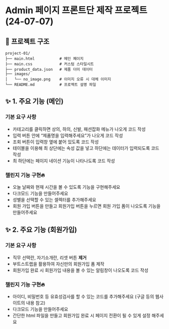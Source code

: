 # Admin 페이지 프론트단 제작 프로젝트 (24-07-07)

## 📁 프로젝트 구조

```text
project-01/
├── main.html           # 메인 페이지
├── main.css            # 커스텀 스타일시트
├── product_data.json   # 제품 더미 데이터
├── images/
│   └── no_image.png    # 이미지 오류 시 대체 이미지
└── README.md           # 프로젝트 설명 파일
```

## ✨ 1. 주요 기능 (메인)

### 기본 요구 사항

- 카테고리를 클릭하면 상의, 하의, 신발, 패션잡화 메뉴가 나오게 코드 작성
- 입력 버튼 안에 “제품명을 입력해주세요”가 나오게 코드 작성
- 조회 버튼이 입력창 옆에 붙어 있도록 코드 작성
- 테이블을 이용해 최 상단에는 속성 값을 넣고 하단에는 데이터가 입력되도록 코드 작성
- 최 하단에는 페이지 네이션 기능이 나타나도록 코드 작성

### 챌린지 기능 구현🔥

- 오늘 날짜와 현재 시간을 볼 수 있도록 기능을 구현해주세요
- 다크모드 기능을 만들어주세요
- 성별을 선택할 수 있는 셀렉터를 추가해주세요
- 회원 가입 버튼을 만들고 회원가입 버튼을 누르면 회원 가입 폼이 나오도록 기능을 만들어주세요

## ✨ 2. 주요 기능 (회원가입)

### 기본 요구 사항

- 직무 선택란, 자기소개란, 리셋 버튼 **제거**
- 부트스트랩을 활용하여 자신만의 회원가입 폼 제작
- 회원가입 완료 시 회원가입 내용을 볼 수 있는 알림창이 나오도록 코드 작성

### 챌린지 기능 구현🔥

- 아이디, 비밀번호 등 유효성검사를 할 수 있는 코드를 추가해주세요 (구글 등의 웹사이트의 내용 참고)
- 다크모드 기능을 만들어주세요
- 간단한 html 파일을 만들고 회원가입 완료 시 페이지 전환이 될 수 있게 설정 해주세요
